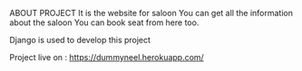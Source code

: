 ABOUT PROJECT
It is the website for saloon
You can get all the information about the saloon 
You can book seat from here too.

Django is used to develop this project

Project live on : https://dummyneel.herokuapp.com/
